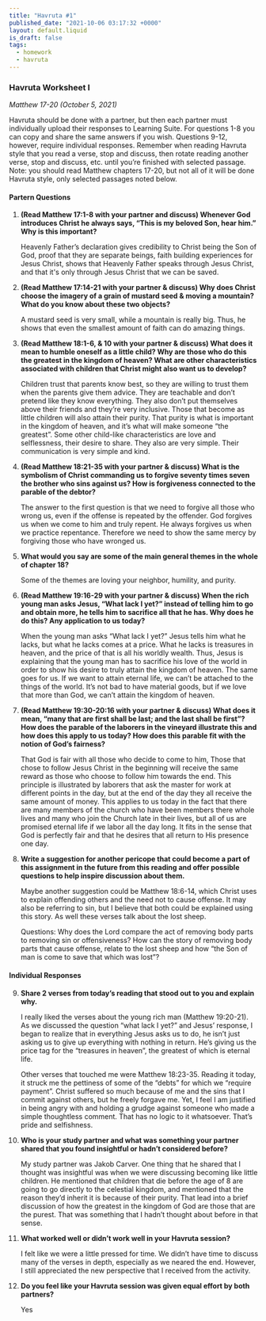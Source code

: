 ```yaml
---
title: "Havruta #1"
published_date: "2021-10-06 03:17:32 +0000"
layout: default.liquid
is_draft: false
tags:
  - homework
  - havruta
---
```

### Havruta Worksheet I
*Matthew 17-20 (October 5, 2021)*

Havruta should be done with a partner, but then
each partner must individually upload their
responses to Learning Suite. For questions 1-8 you
can copy and share the same answers if you
wish. Questions 9-12, however, require individual
responses. Remember when reading Havruta style
that you read a verse, stop and discuss, then
rotate reading another verse, stop and discuss,
etc. until you’re finished with selected
passage. Note: you should read Matthew chapters
17-20, but not all of it will be done Havruta
style, only selected passages noted below.

#### Partern Questions

1. **(Read Matthew 17:1-8 with your partner and
   discuss) Whenever God introduces Christ he
   always says, “This is my beloved Son, hear
   him.” Why is this important?**

   Heavenly Father’s declaration gives credibility to
   Christ being the Son of God, proof that they are
   separate beings, faith building experiences for
   Jesus Christ, shows that Heavenly Father speaks
   through Jesus Christ, and that it's only through
   Jesus Christ that we can be saved.

2. **(Read Matthew 17:14-21 with your partner &
   discuss) Why does Christ choose the imagery of
   a grain of mustard seed & moving a mountain?
   What do you know about these two objects?**
   
   A mustard seed is very small, while a mountain is
   really big. Thus, he shows that even the smallest
   amount of faith can do amazing things.

3. **(Read Matthew 18:1-6, & 10 with your partner
   & discuss) What does it mean to humble oneself
   as a little child? Why are those who do this
   the greatest in the kingdom of heaven? What are
   other characteristics associated with children
   that Christ might also want us to develop?**

   Children trust that parents know best, so they are
   willing to trust them when the parents give them
   advice. They are teachable and don’t pretend like
   they know everything. They also don’t put
   themselves above their friends and they’re very
   inclusive. Those that become as little children
   will also attain their purity. That purity is what
   is important in the kingdom of heaven, and it’s
   what will make someone “the greatest”. Some other
   child-like characteristics are love and
   selflessness, their desire to share. They also are
   very simple. Their communication is very simple
   and kind.

4. **(Read Matthew 18:21-35 with your partner &
   discuss) What is the symbolism of Christ
   commanding us to forgive seventy times seven
   the brother who sins against us? How is
   forgiveness connected to the parable of the
   debtor?**

   The answer to the first question is that we
   need to forgive all those who wrong us, even if
   the offense is repeated by the offender. God
   forgives us when we come to him and truly
   repent. He always forgives us when we practice
   repentance. Therefore we need to show the same
   mercy by forgiving those who have wronged us.

5. **What would you say are some of the main
   general themes in the whole of chapter 18?**
   
   Some of the themes are loving your neighbor,
   humility, and purity.


6. **(Read Matthew 19:16-29 with your partner &
   discuss) When the rich young man asks Jesus,
   “What lack I yet?” instead of telling him to go
   and obtain more, he tells him to sacrifice all
   that he has. Why does he do this? Any
   application to us today?**
   
   When the young man asks “What lack I yet?”
   Jesus tells him what he lacks, but what he
   lacks comes at a price. What he lacks is
   treasures in heaven, and the price of that is
   all his worldly wealth. Thus, Jesus is
   explaining that the young man has to sacrifice
   his love of the world in order to show his
   desire to truly attain the kingdom of
   heaven. The same goes for us. If we want to
   attain eternal life, we can’t be attached to
   the things of the world. It’s not bad to have
   material goods, but if we love that more than
   God, we can’t attain the kingdom of heaven.

7. **(Read Matthew 19:30-20:16 with your partner &
   discuss) What does it mean, “many that are
   first shall be last; and the last shall be
   first”? How does the parable of the laborers in
   the vineyard illustrate this and how does this
   apply to us today? How does this parable fit
   with the notion of God’s fairness?**
   
   That God is fair with all those who decide to
   come to him, Those that chose to follow Jesus
   Christ in the beginning will receive the same
   reward as those who choose to follow him
   towards the end. This principle is illustrated
   by laborers that ask the master for work at
   different points in the day, but at the end of
   the day they all receive the same amount of
   money. This applies to us today in the fact
   that there are many members of the church who
   have been members there whole lives and many
   who join the Church late in their lives, but
   all of us are promised eternal life if we labor
   all the day long. It fits in the sense that God
   is perfectly fair and that he desires that all
   return to His presence one day.
   
8. **Write a suggestion for another pericope that
   could become a part of this assignment in the
   future from this reading and offer possible
   questions to help inspire discussion about
   them.**
   
   Maybe another suggestion could be Matthew
   18:6-14, which Christ uses to explain offending
   others and the need not to cause offense. It
   may also be referring to sin, but I believe
   that both could be explained using this
   story. As well these verses talk about the lost
   sheep.
   
   Questions: Why does the Lord compare the act of
   removing body parts to removing sin or
   offensiveness? How can the story of removing
   body parts that cause offense, relate to the
   lost sheep and how “the Son of man is come to
   save that which was lost”?

#### Individual Responses

9. **Share 2 verses from today’s reading that
   stood out to you and explain why.**
   
   I really liked the verses about the young rich
   man (Matthew 19:20-21). As we discussed the
   question “what lack I yet?” and Jesus’
   response, I began to realize that in everything
   Jesus asks us to do, he isn’t just asking us to
   give up everything with nothing in return. He’s
   giving us the price tag for the “treasures in
   heaven”, the greatest of which is eternal life.
   
   Other verses that touched me were Matthew
   18:23-35. Reading it today, it struck me the
   pettiness of some of the “debts” for which we
   “require payment”. Christ suffered so much
   because of me and the sins that I commit
   against others, but he freely forgave me. Yet,
   I feel I am justified in being angry with and
   holding a grudge against someone who made a
   simple thoughtless comment. That has no logic
   to it whatsoever. That’s pride and selfishness.
   

10. **Who is your study partner and what was
    something your partner shared that you found
    insightful or hadn’t considered before?**
	
	My study partner was Jakob Carver. One thing
    that he shared that I thought was insightful
    was when we were discussing becoming like
    little children. He mentioned that children
    that die before the age of 8 are going to go
    directly to the celestial kingdom, and
    mentioned that the reason they’d inherit it is
    because of their purity. That lead into a
    brief discussion of how the greatest in the
    kingdom of God are those that are the
    purest. That was something that I hadn’t
    thought about before in that sense.

11. **What worked well or didn’t work well in your
    Havruta session?**
	
	I felt like we were a little pressed for
    time. We didn’t have time to discuss many of
    the verses in depth, especially as we neared
    the end. However, I still appreciated the new
    perspective that I received from the
    activity.

12. **Do you feel like your Havruta session was
    given equal effort by both partners?**
	
	Yes

